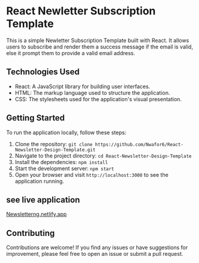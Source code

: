 # React Newletter Subscription Template

This is a simple Newletter Subscription Template built with React. It allows users to subscribe and render them a success message if the email is valid, else it prompt them to provide a valid email address.

## Technologies Used

- React: A JavaScript library for building user interfaces.
- HTML: The markup language used to structure the application.
- CSS: The stylesheets used for the application's visual presentation.

## Getting Started

To run the application locally, follow these steps:

1. Clone the repository: `git clone https://github.com/Nwafor6/React-Newsletter-Design-Template.git`
2. Navigate to the project directory: `cd React-Newsletter-Design-Template`
3. Install the dependencies: `npm install`
4. Start the development server: `npm start`
5. Open your browser and visit `http://localhost:3000` to see the application running.


## see live application

[Newsletterng.netlify.app](https://newsletterng.netlify.app/)

## Contributing

Contributions are welcome! If you find any issues or have suggestions for improvement, please feel free to open an issue or submit a pull request.
